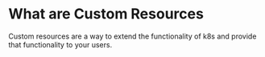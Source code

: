 # What are Custom Resources
Custom resources are a way to extend the functionality of k8s and provide that functionality to your users.